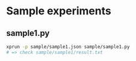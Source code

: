 # Sample experiments

## sample1.py

```sh
xprun -p sample/sample1.json sample/sample1.py
# => check sample/sample1/result.txt
```
